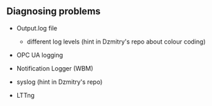 ## Diagnosing problems

- Output.log file
  - different log levels
  (hint in Dzmitry's repo about colour coding)

- OPC UA logging

- Notification Logger (WBM)

- syslog
  (hint in Dzmitry's repo)

- LTTng
